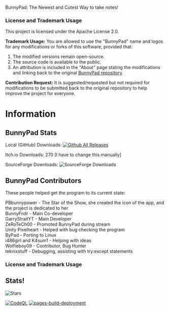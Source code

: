 BunnyPad: The Newest and Cutest Way to take notes!
### License and Trademark Usage

This project is licensed under the Apache License 2.0.

**Trademark Usage:**
You are allowed to use the "BunnyPad" name and logos for any modifications or forks of this software, provided that:
1. The modified versions remain open-source.
2. The source code is available to the public.
3. An attribution is included in the "About" page stating the modifications and linking back to the original [BunnyPad repository](https://github.com/GSYT-Productions/BunnyPad-SRC).

**Contribution Request:**
It is suggested/requested but not required for modifications to be submitted back to the original repository to help improve the project for everyone.


# Information

## BunnyPad Stats

Local (GitHub) Downloads: [![Github All Releases](https://img.shields.io/github/downloads/GSYT-Productions/BunnyPad-SRC/total.svg)]()

Itch.io Downloads: 270 [I have to change this manually]

SourceForge Downloads: ![SourceForge Downloads](https://img.shields.io/sourceforge/dt/bunnypad)

## BunnyPad Contributors
These people helped get the program to its current state:

PBbunnypower - The Star of the Show, she created the icon of the app, and the project is dedicated to her\
BunnyFndr - Main Co-developer\
GarryStraitYT - Main Developer\
ZeRoTeCh00 - Promoted BunnyPad during stream\
Unity Pixelheart - Helped with bug checking the program\
ByPad - Porting to Linux\
i486girl and K4sum1 - Helping with ideas\
Wolfieboy09 - Contributor, Bug Hunter\
teknixstuff - Debugging, assisting with try:except statements
### License and Trademark Usage


## Stats!
![Stars](https://api.star-history.com/svg?repos=GSYT-Productions/BunnyPad-SRC&type=Date)

[![CodeQL](https://github.com/GSYT-Productions/BunnyPad-SRC/actions/workflows/github-code-scanning/codeql/badge.svg)](https://github.com/GSYT-Productions/BunnyPad-SRC/actions/workflows/github-code-scanning/codeql)
[![pages-build-deployment](https://github.com/GSYT-Productions/BunnyPad-SRC/actions/workflows/pages/pages-build-deployment/badge.svg)](https://github.com/GSYT-Productions/BunnyPad-SRC/actions/workflows/pages/pages-build-deployment)
